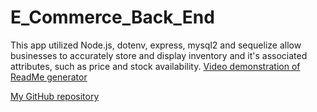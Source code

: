 # E_Commerce_Back_End

This app utilized Node.js, dotenv, express, mysql2 and sequelize allow businesses to accurately store and display inventory and it's associated attributes, such as price and stock availability. 
[Video demonstration of ReadMe generator](https://drive.google.com/file/d/1fHe2M5tMEzQ5wo0GlGddwUcQoZoqMxSY/view)

[My GitHub repository](https://github.com/KaylaVangel/E_Commerce_Back_End)

